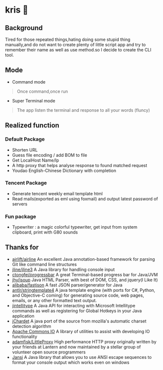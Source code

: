 # kris 🙋
## Background
Tired for those repeated things,hating doing some stupid thing manually,and do not want to create plenty of little script app and try to remember their name as well as use method.so I decide to create the CLI tool.
## Mode
* Command mode 
 > Once command,once run
 
* Super Terminal mode
 > The app listen the terminal and response to all your words (fluncy)
## Realized function
### Default Package
* Shorten URL
* Guess file encoding / add BOM to file
* Get LocalHost Name/Ip
* A http proxy that helps analyse response to found matched request
* Youdao English-Chinese Dictionary with <TAB> completion
### Tencent Package
* Generate tencent weekly email template html
* Read mails(exported as eml using foxmail) and output latest password of servers
### Fun package
* Typewriter : a magic colorful typewriter, get input from system clipboard, print with G80 sounds
## Thanks for
* [airlift/airline]( https://github.com/airlift/airline/issues) An excellent Java annotation-based framework for parsing Git like command line structures
* [jline/jline3](https://github.com/jline/jline3) A Java library for handling console input
* [ctongfei/progressbar](https://github.com/ctongfei/progressbar)  A great Terminal-based progress bar for Java/JVM
* [jhy/jsoup](https://github.com/jhy/jsoup) Java HTML Parser, with best of DOM, CSS, and jquery(I Like It)
* [alibaba/fastjson](https://github.com/alibaba/fastjson) A fast JSON parser/generator for Java
* [antlr/stringtemplate4](https://github.com/antlr/stringtemplate4) A java template engine (with ports for C#, Python, and Objective-C coming) for generating source code, web pages, emails, or any other formatted text output.
* [jintellitype](https://code.google.com/archive/p/jintellitype/) A Java API for interacting with Microsoft Intellitype commands as well as registering for Global Hotkeys in your Java application
* [jChardet](http://jchardet.sourceforge.net/index.html) A java port of the source from mozilla's automatic charset detection algorithm
* [Apache Commons IO](https://commons.apache.org/proper/commons-io/download_io.cgi) A library of utilities to assist with developing IO functionality
* [adamfisk/LittleProxy](https://github.com/adamfisk/LittleProxy) High performance HTTP proxy originally written by your friends at Lantern and now maintained by a stellar group of volunteer open source programmers
* [Jansi](http://fusesource.github.io/jansi) A Java library that allows you to use ANSI escape sequences to format your console output which works even on windows